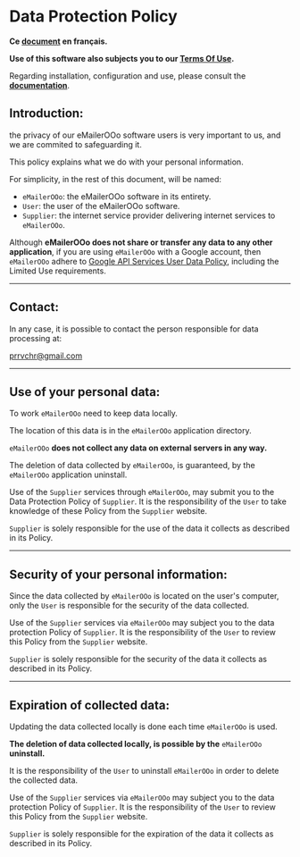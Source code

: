 # Data Protection Policy

**Ce [document][1] en français.**

**Use of this software also subjects you to our [Terms Of Use][2].**

Regarding installation, configuration and use, please consult the **[documentation][3]**.

## Introduction:

the privacy of our eMailerOOo software users is very important to us, and we are commited to safeguarding it.

This policy explains what we do with your personal information.

For simplicity, in the rest of this document, will be named:
- `eMailerOOo`:  the eMailerOOo software in its entirety.
- `User`: the user of the eMailerOOo software.
- `Supplier`: the internet service provider delivering internet services to `eMailerOOo`.

Although **eMailerOOo does not share or transfer any data to any other application**, if you are using `eMailerOOo` with a Google account, then `eMailerOOo` adhere to [Google API Services User Data Policy](https://developers.google.com/terms/api-services-user-data-policy), including the Limited Use requirements.

___
## Contact:

In any case, it is possible to contact the person responsible for data processing at:

prrvchr@gmail.com

___
## Use of your personal data:

To work `eMailerOOo` need to keep data locally.

The location of this data is in the `eMailerOOo` application directory.

`eMailerOOo` **does not collect any data on external servers in any way.**

The deletion of data collected by `eMailerOOo`, is guaranteed, by the `eMailerOOo` application uninstall.

Use of the `Supplier` services through `eMailerOOo`, may submit you to the Data Protection Policy of `Supplier`. It is the responsibility of the `User` to take knowledge of these Policy from the `Supplier` website.

`Supplier` is solely responsible for the use of the data it collects as described in its Policy.

___
## Security of your personal information:

Since the data collected by `eMailerOOo` is located on the user's computer, only the `User` is responsible for the security of the data collected.

Use of the `Supplier` services via `eMailerOOo` may subject you to the data protection Policy of `Supplier`. It is the responsibility of the `User` to review this Policy from the `Supplier` website.

`Supplier` is solely responsible for the security of the data it collects as described in its Policy.

___
## Expiration of collected data:

Updating the data collected locally is done each time `eMailerOOo` is used.

**The deletion of data collected locally, is possible by the** `eMailerOOo` **uninstall.**

It is the responsibility of the `User` to uninstall `eMailerOOo` in order to delete the collected data.

Use of the `Supplier` services via `eMailerOOo` may subject you to the data protection Policy of `Supplier`. It is the responsibility of the `User` to review this Policy from the `Supplier` website.

`Supplier` is solely responsible for the expiration of the data it collects as described in its Policy.

[1]: <https://prrvchr.github.io/eMailerOOo/source/eMailerOOo/registration/PrivacyPolicy_fr>
[2]: <https://prrvchr.github.io/eMailerOOo/source/eMailerOOo/registration/TermsOfUse_en>
[3]: <https://prrvchr.github.io/eMailerOOo/>
